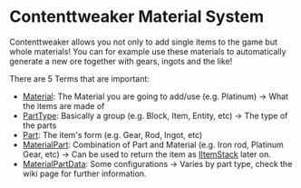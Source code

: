# Contenttweaker Material System
Contenttweaker allows you not only to add single items to the game but whole materials!
You can for example use these materials to automatically generate a new ore together with gears, ingots and the like!

There are 5 Terms that are important:

- [Material](/Mods/ContentTweaker/Materials/Materials/Material): The Material you are going to add/use (e.g. Platinum) → What the items are made of
- [PartType](/Mods/ContentTweaker/Materials/Parts/PartType): Basically a group (e.g. Block, Item, Entity, etc) → The type of the parts
- [Part](/Mods/ContentTweaker/Materials/Parts/Part): The item's form (e.g. Gear, Rod, Ingot, etc)
- [MaterialPart](/Mods/ContentTweaker/Materials/Materials/MaterialPart): Combination of Part and Material (e.g. Iron rod, Platinum Gear, etc) → Can be used to return the item as [IItemStack](/Vanilla/Items/IItemStack) later on.
- [MaterialPartData](/Mods/ContentTweaker/Materials/Parts/MaterialPartData): Some configurations → Varies by part type, check the wiki page for further information.

